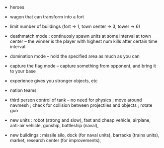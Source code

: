 
- heroes
- wagon that can transform into a fort
- limit number of buildings (fort → 1, town center → 3, tower → 6)

- deathmatch mode : continuosly spawn units at some interval at town center – the winner is the player with highest num kills after certain time interval
- domination mode – hold the specified area as much as you can
- capture the flag mode – capture something from opponent, and bring it to your base

- experience gives you stronger objects, etc

- nation teams

- third person control of tank – no need for physics ; move around navmesh ; check for collision between projectiles and objects ; rotate gun

- new units : robot (strong and slow), fast and cheap vehicle, airplane, anti-air vehicle, gunship, battleship (naval), 

- new buildings : missile silo, dock (for naval units), barracks (trains units), market, research center (for improvements), 

